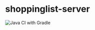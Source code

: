 # shoppinglist-server

![Java CI with Gradle](https://github.com/cardouken/shoppinglist-server/workflows/Java%20CI%20with%20Gradle/badge.svg)
